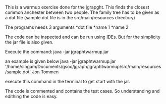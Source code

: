 This is a warmup exercise done for the jgrapght.
This finds the closest common anchester between two people.
The family tree has to be given as a dot file (sample dot file is in the src/main/resources directory)

The programs needs 3 arguments
	*dot file
	*name 1
	*name 2

The code can be inspected and can be run using IDEs.
But for the simplicity the jar file is also given.

Execute the command:
	java -jar jgraphtwarmup.jar <file> <name1> <name2>

an example is given below
	java -jar jgraphtwarmup.jar '/home/singam/Documents/gsoc/jgraph/jgraphtwarmup/src/main/resources/sample.dot' Jon Tommen
	
execute this command in the terminal to get start with the jar.

The code is commented and contains the test cases. So understanding and edithing the code is easy.
